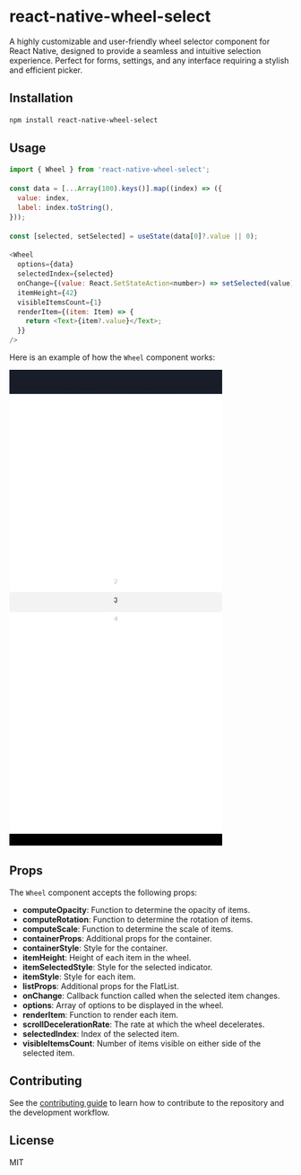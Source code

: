 # react-native-wheel-select

A highly customizable and user-friendly wheel selector component for React Native, designed to provide a seamless and intuitive selection experience. Perfect for forms, settings, and any interface requiring a stylish and efficient picker.

## Installation

```sh
npm install react-native-wheel-select
```

## Usage

```js
import { Wheel } from 'react-native-wheel-select';

const data = [...Array(100).keys()].map((index) => ({
  value: index,
  label: index.toString(),
}));

const [selected, setSelected] = useState(data[0]?.value || 0);

<Wheel
  options={data}
  selectedIndex={selected}
  onChange={(value: React.SetStateAction<number>) => setSelected(value)}
  itemHeight={42}
  visibleItemsCount={1}
  renderItem={(item: Item) => {
    return <Text>{item?.value}</Text>;
  }}
/>
```

Here is an example of how the `Wheel` component works:

![Wheel Component Example](./resources/lib-example.gif)

## Props

The `Wheel` component accepts the following props:

- **computeOpacity**: Function to determine the opacity of items.
- **computeRotation**: Function to determine the rotation of items.
- **computeScale**: Function to determine the scale of items.
- **containerProps**: Additional props for the container.
- **containerStyle**: Style for the container.
- **itemHeight**: Height of each item in the wheel.
- **itemSelectedStyle**: Style for the selected indicator.
- **itemStyle**: Style for each item.
- **listProps**: Additional props for the FlatList.
- **onChange**: Callback function called when the selected item changes.
- **options**: Array of options to be displayed in the wheel.
- **renderItem**: Function to render each item.
- **scrollDecelerationRate**: The rate at which the wheel decelerates.
- **selectedIndex**: Index of the selected item.
- **visibleItemsCount**: Number of items visible on either side of the selected item.

## Contributing

See the [contributing guide](CONTRIBUTING.md) to learn how to contribute to the repository and the development workflow.

## License

MIT
